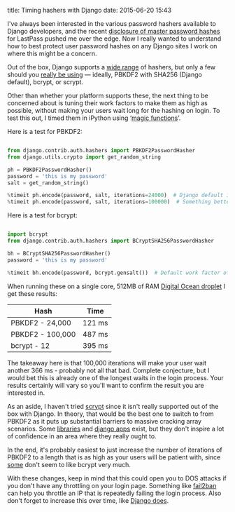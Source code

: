 title: Timing hashers with Django
date: 2015-06-20 15:43


I've always been interested in the various password hashers available to Django developers, and the recent [disclosure of master password hashes](https://blog.lastpass.com/2015/06/lastpass-security-notice.html/) for LastPass pushed me over the edge.  Now I really wanted to understand how to best protect user password hashes on any Django sites I work on where this might be a concern.

Out of the box, Django supports a [wide range](https://docs.djangoproject.com/en/1.8/topics/auth/passwords/#how-django-stores-passwords) of hashers, but only a few should you [really be using](https://www.nccgroup.trust/us/about-us/newsroom-and-events/blog/2015/march/enough-with-the-salts-updates-on-secure-password-schemes/) — ideally, PBKDF2 with SHA256 (Django default), bcrypt, or scrypt.

Other than whether your platform supports these, the next thing to be concerned about is tuning their work factors to make them as high as possible, without making your users wait long for the hashing on login.  To test this out, I timed them in iPython using ‘[magic functions](http://ipython.org/ipython-doc/dev/interactive/tutorial.html#magic-functions)’.

Here is a test for PBKDF2:

```python

from django.contrib.auth.hashers import PBKDF2PasswordHasher
from django.utils.crypto import get_random_string

ph = PBKDF2PasswordHasher()
password = 'this is my password'
salt = get_random_string()

%timeit ph.encode(password, salt, iterations=24000)  # Django default iterations
%timeit ph.encode(password, salt, iterations=100000)  # Something better

```

Here is a test for bcrypt:

```python

import bcrypt
from django.contrib.auth.hashers import BCryptSHA256PasswordHasher

bh = BCryptSHA256PasswordHasher()
password = 'this is my password'

%timeit bh.encode(password, bcrypt.gensalt())  # Default work factor of 12

```

When running these on a single core, 512MB of RAM [Digital Ocean droplet](https://www.digitalocean.com/?refcode=ba6bbd1262c3) I get these results:

|Hash|Time|
|---|---|
|PBKDF2 - 24,000|121 ms|
|PBKDF2 - 100,000|487 ms|
|bcrypt - 12|395 ms|

The takeaway here is that 100,000 iterations will make your user wait another 366 ms - probably not all that bad.  Complete conjecture, but I would bet this is already one of the longest waits in the login process.  Your results certainly will vary so you'll want to confirm the result you are interested in.

As an aside, I haven't tried [scrypt](https://en.wikipedia.org/wiki/Scrypt) since it isn't really supported out of the box with Django.  In theory, that would be the best one to switch to from PBKDF2 as it puts up substantial barriers to massive cracking array scenarios.  Some [libraries](https://pypi.python.org/pypi/scrypt) and [django apps](https://pypi.python.org/pypi/django-scrypt) exist, but they don't inspire a lot of confidence in an area where they really ought to.

In the end, it's probably easiest to just increase the number of iterations of PBKDF2 to a length that is as high as your users will be patient with, since [some](http://www.unlimitednovelty.com/2012/03/dont-use-bcrypt.html) don't seem to like bcrypt very much.

With these changes, keep in mind that this could open you to DOS attacks if you don't have any throttling on your login page.  Something like [fail2ban](https://en.wikipedia.org/wiki/Fail2ban) can help you throttle an IP that is repeatedly failing the login process.  Also don't forget to increase this over time, like [Django does](https://docs.djangoproject.com/en/1.8/topics/auth/passwords/#increasing-the-work-factor).
